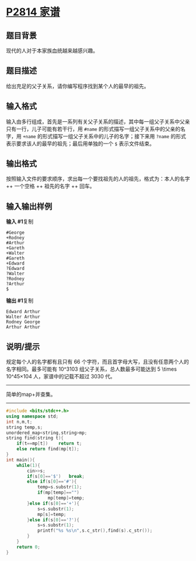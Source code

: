# [P2814 家谱](https://www.luogu.com.cn/problem/P2814)

## 题目背景

现代的人对于本家族血统越来越感兴趣。

## 题目描述

给出充足的父子关系，请你编写程序找到某个人的最早的祖先。

## 输入格式

输入由多行组成，首先是一系列有关父子关系的描述，其中每一组父子关系中父亲只有一行，儿子可能有若干行，用 `#name` 的形式描写一组父子关系中的父亲的名字，用 `+name` 的形式描写一组父子关系中的儿子的名字；接下来用 `?name` 的形式表示要求该人的最早的祖先；最后用单独的一个 `$` 表示文件结束。

## 输出格式

按照输入文件的要求顺序，求出每一个要找祖先的人的祖先，格式为：本人的名字 ++ 一个空格 ++ 祖先的名字 ++ 回车。

## 输入输出样例

**输入 #1**复制

```
#George
+Rodney
#Arthur
+Gareth
+Walter
#Gareth
+Edward
?Edward
?Walter
?Rodney
?Arthur
$
```

**输出 #1**复制

```
Edward Arthur
Walter Arthur
Rodney George
Arthur Arthur
```

## 说明/提示

规定每个人的名字都有且只有 66 个字符，而且首字母大写，且没有任意两个人的名字相同。最多可能有 10^3103 组父子关系，总人数最多可能达到 5 \times 10^45×104 人，家谱中的记载不超过 3030 代。



***

简单的map+并查集。

***



```c++
#include <bits/stdc++.h>
using namespace std;
int n,m,t;
string temp,s;
unordered_map<string,string>mp;
string find(string t){
	if(t==mp[t])	return t;
	else return find(mp[t]);
}
int main(){
	while(1){
		cin>>s;
		if(s[0]=='$')	break;
		else if(s[0]=='#'){
			temp=s.substr(1);
			if(mp[temp]=="")
				mp[temp]=temp;
		}else if(s[0]=='+'){
			s=s.substr(1);
			mp[s]=temp;
		}else if(s[0]=='?'){
			s=s.substr(1);
			printf("%s %s\n",s.c_str(),find(s).c_str());
		}
	}
	return 0;
}
```

